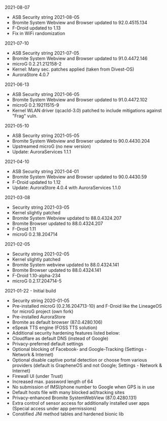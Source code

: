 2021-08-07

- ASB Security string 2021-08-05
- Bromite System Webview and Browser updated to 92.0.4515.134
- F-Droid updated to 1.13
- Fix in WiFi randomization

2021-07-10

- ASB Security string 2021-07-05
- Bromite System Webview and Browser updated to 91.0.4472.146
- microG 0.2.21.212158-2
- Kernel: Many sec. patches applied (taken from Divest-OS)
- AuroraStore 4.0.7


2021-06-13

- ASB Security string 2021-06-05
- Bromite System Webview and Browser updated to 91.0.4472.102
- microG 0.2.19211515-9
- Kernel WLAN driver (qcacld-3.0) patched to include mitigations against "Frag" vuln.


2021-05-10

- ASB Security string 2021-05-05
- Bromite System Webview and Browser updated to 90.0.4430.204
- Upstreamed microG (no new version)
- Update: AuroraServices 1.1.1


2021-04-10

- ASB Security string 2021-04-01
- Bromite System Webview and Browser updated to 90.0.4430.59
- F-Droid updated to 1.12
- Update: AuroraStore 4.0.4 with AuroraServices 1.1.0


2021-03-08

- Security string 2021-03-05
- Kernel slightly patched
- Bromite System Webview updated to 88.0.4324.207
- Bromite Browser updated to 88.0.4324.207
- F-Droid 1.11
- microG 0.2.18.204714


2021-02-05

- Security string 2021-02-05
- Kernel slightly patched
- Bromite System webview updated to 88.0.4324.141
- Bromite Browser updated to 88.0.4324.141
- F-Droid 1.10-alpha-234
- microG 0.2.17.204714-5


2021-01-22 - Initial build

- Security string 2020-01-05
- Pre-installed microG (0.2.16.204713-10) and F-Droid like the LineageOS for microG project (own fork)
- Pre-installed AuroraStore
- Bromite as default browser (87.0.4280.106)
- eSpeak TTS engine (FOSS TTS solution)
- Additional security hardening features listed below:
- Cloudflare as default DNS (instead of Google)
- Privacy-preferred default settings
- Optional blocking of Facebook- and Google-Tracking (Settings - Network & Internet)
- Optional disable captive portal detection or choose from various providers (default is GrapheneOS and not Google; Settings - Network & Internet)
- Firewall UI (under Trust)
- Increased max. password length of 64
- No submission of IMSI/phone number to Google when GPS is in use
- Default hosts file with many blocked ad/tracking sites
- Privacy-enhanced Bromite SystemWebView (87.0.4280.131)
- Extra control of sensor access for additionally installed user apps (Special access under app permissions)
- Constified JNI method tables and hardened bionic lib

